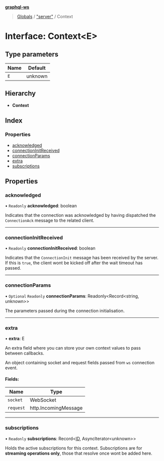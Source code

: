 **[graphql-ws](../README.md)**

> [Globals](../README.md) / ["server"](../modules/_server_.md) / Context

# Interface: Context\<E>

## Type parameters

Name | Default |
------ | ------ |
`E` | unknown |

## Hierarchy

* **Context**

## Index

### Properties

* [acknowledged](_server_.context.md#acknowledged)
* [connectionInitReceived](_server_.context.md#connectioninitreceived)
* [connectionParams](_server_.context.md#connectionparams)
* [extra](_server_.context.md#extra)
* [subscriptions](_server_.context.md#subscriptions)

## Properties

### acknowledged

• `Readonly` **acknowledged**: boolean

Indicates that the connection was acknowledged
by having dispatched the `ConnectionAck` message
to the related client.

___

### connectionInitReceived

• `Readonly` **connectionInitReceived**: boolean

Indicates that the `ConnectionInit` message
has been received by the server. If this is
`true`, the client wont be kicked off after
the wait timeout has passed.

___

### connectionParams

• `Optional` `Readonly` **connectionParams**: Readonly\<Record\<string, unknown>>

The parameters passed during the connection initialisation.

___

### extra

•  **extra**: E

An extra field where you can store your own context values
to pass between callbacks.

An object containing socket and request fields passed from `ws` connection event.

#### Fields:

Name     | Type      |
-------- | --------- |
`socket` | WebSocket |
`request` | http.IncomingMessage |

___

### subscriptions

• `Readonly` **subscriptions**: Record\<[ID](../modules/_types_.md#id), AsyncIterator\<unknown>>

Holds the active subscriptions for this context.
Subscriptions are for **streaming operations only**,
those that resolve once wont be added here.
